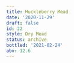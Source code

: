 ```yaml
---
title: Huckleberry Mead
date: '2020-11-29'
draft: false
id: 22
style: Dry Mead
status: archive
bottled: '2021-02-24'
abv: 12.6
---
```

